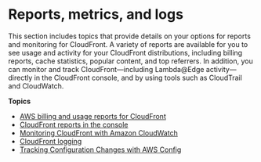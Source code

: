 # Reports, metrics, and logs<a name="reports-and-monitoring"></a>

This section includes topics that provide details on your options for reports and monitoring for CloudFront\. A variety of reports are available for you to see usage and activity for your CloudFront distributions, including billing reports, cache statistics, popular content, and top referrers\. In addition, you can monitor and track CloudFront—including Lambda@Edge activity—directly in the CloudFront console, and by using tools such as CloudTrail and CloudWatch\. 

**Topics**
+ [AWS billing and usage reports for CloudFront](reports-billing.md)
+ [CloudFront reports in the console](reports.md)
+ [Monitoring CloudFront with Amazon CloudWatch](monitoring-using-cloudwatch.md)
+ [CloudFront logging](logging.md)
+ [Tracking Configuration Changes with AWS Config](TrackingChanges.md)